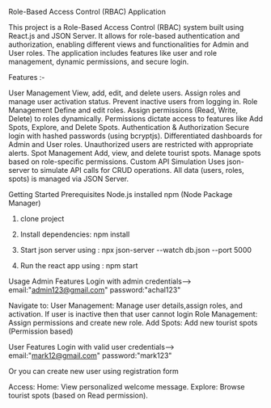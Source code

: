 Role-Based Access Control (RBAC) Application


This project is a Role-Based Access Control (RBAC) system built using React.js and JSON Server. It allows for role-based authentication and authorization, enabling different views and functionalities for Admin and User roles. The application includes features like user and role management, dynamic permissions, and secure login.

Features :-

User Management
View, add, edit, and delete users.
Assign roles and manage user activation status.
Prevent inactive users from logging in.
Role Management
Define and edit roles.
Assign permissions (Read, Write, Delete) to roles dynamically.
Permissions dictate access to features like Add Spots, Explore, and Delete Spots.
Authentication & Authorization
Secure login with hashed passwords (using bcryptjs).
Differentiated dashboards for Admin and User roles.
Unauthorized users are restricted with appropriate alerts.
Spot Management
Add, view, and delete tourist spots.
Manage spots based on role-specific permissions.
Custom API Simulation
Uses json-server to simulate API calls for CRUD operations.
All data (users, roles, spots) is managed via JSON Server.

Getting Started
Prerequisites
Node.js installed
npm (Node Package Manager)

1. clone project

2. Install dependencies: npm install

3. Start json server using : npx json-server --watch db.json --port 5000

4. Run the react app using : npm start



Usage
Admin Features
Login with admin credentials--> email:"admin123@gmail.com"
																password:"achal123"

				
Navigate to:
User Management: Manage user details,assign roles, and activation.
If user is inactive then that user cannot login
Role Management: Assign permissions and create new role.
Add Spots: Add new tourist spots (Permission based)



User Features
Login with valid user credentials--> email:"mark12@gmail.com"
																		 password:"mark123"
									 
Or you can create new user using registration form

Access:
Home: View personalized welcome message.
Explore: Browse tourist spots (based on Read permission).
